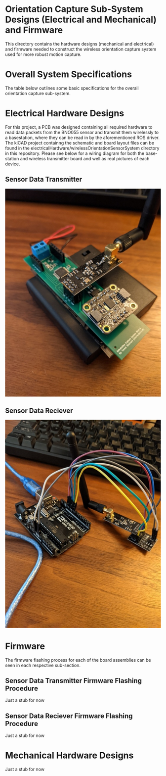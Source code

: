 # Orientation Capture Sub-System Designs (Electrical and Mechanical) and Firmware
This directory contains the hardware designs (mechanical and electrical) and firmware needed to construct the wireless orientation capture system used for more robust motion capture.

# Overall System Specifications
The table below outlines some basic specifications for the overall orientation capture sub-system.

# Electrical Hardware Designs
For this project, a PCB was designed containing all required hardware to read data packets from the BNO055 sensor and transmit them wirelessly to a basestation, where they can be read in by the aforementioned ROS driver. The kiCAD project containng the schematic and board layout files can be found in the electricalHardware/wirelessOrientationSensorSystem directory in this repository. Please see below for a wiring diagram for both the base-station and wireless transmitter board and well as real pictures of each device. 

## Sensor Data Transmitter
![Wireless Data TX Real Picture](https://github.com/sherrardTr4129/Kinect-BNO055-Pose-Estimation/blob/main/documentation/images/wirelessDataTX.jpg)

## Sensor Data Reciever 
![Wireless Data RX Real Picture](https://github.com/sherrardTr4129/Kinect-BNO055-Pose-Estimation/blob/main/documentation/images/wirelessDataRX.jpg)


# Firmware
The firmware flashing process for each of the board assemblies can be seen in each respective sub-section.

## Sensor Data Transmitter Firmware Flashing Procedure
Just a stub for now

## Sensor Data Reciever Firmware Flashing Procedure
Just a stub for now

# Mechanical Hardware Designs 
Just a stub for now
